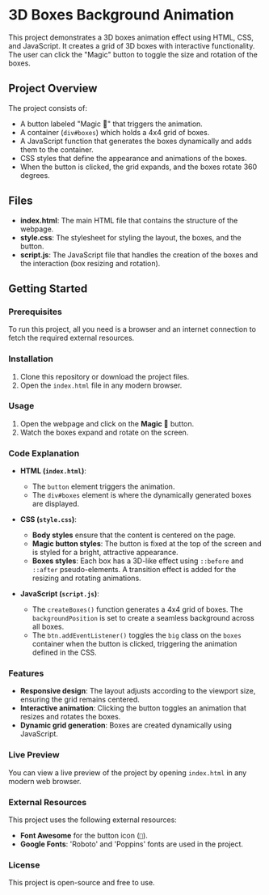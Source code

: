 # 3D Boxes Background Animation

This project demonstrates a 3D boxes animation effect using HTML, CSS, and JavaScript. It creates a grid of 3D boxes with interactive functionality. The user can click the "Magic" button to toggle the size and rotation of the boxes.

## Project Overview

The project consists of:

- A button labeled "Magic 🎩" that triggers the animation.
- A container (`div#boxes`) which holds a 4x4 grid of boxes.
- A JavaScript function that generates the boxes dynamically and adds them to the container.
- CSS styles that define the appearance and animations of the boxes.
- When the button is clicked, the grid expands, and the boxes rotate 360 degrees.

## Files

- **index.html**: The main HTML file that contains the structure of the webpage.
- **style.css**: The stylesheet for styling the layout, the boxes, and the button.
- **script.js**: The JavaScript file that handles the creation of the boxes and the interaction (box resizing and rotation).

## Getting Started

### Prerequisites

To run this project, all you need is a browser and an internet connection to fetch the required external resources.

### Installation

1. Clone this repository or download the project files.
2. Open the `index.html` file in any modern browser.

### Usage

1. Open the webpage and click on the **Magic 🎩** button.
2. Watch the boxes expand and rotate on the screen.

### Code Explanation

- **HTML (`index.html`)**:
    - The `button` element triggers the animation.
    - The `div#boxes` element is where the dynamically generated boxes are displayed.

- **CSS (`style.css`)**:
    - **Body styles** ensure that the content is centered on the page.
    - **Magic button styles**: The button is fixed at the top of the screen and is styled for a bright, attractive appearance.
    - **Boxes styles**: Each box has a 3D-like effect using `::before` and `::after` pseudo-elements. A transition effect is added for the resizing and rotating animations.
  
- **JavaScript (`script.js`)**:
    - The `createBoxes()` function generates a 4x4 grid of boxes. The `backgroundPosition` is set to create a seamless background across all boxes.
    - The `btn.addEventListener()` toggles the `big` class on the `boxes` container when the button is clicked, triggering the animation defined in the CSS.

### Features

- **Responsive design**: The layout adjusts according to the viewport size, ensuring the grid remains centered.
- **Interactive animation**: Clicking the button toggles an animation that resizes and rotates the boxes.
- **Dynamic grid generation**: Boxes are created dynamically using JavaScript.

### Live Preview

You can view a live preview of the project by opening `index.html` in any modern web browser.

### External Resources

This project uses the following external resources:

- **Font Awesome** for the button icon (`🎩`).
- **Google Fonts**: 'Roboto' and 'Poppins' fonts are used in the project.

### License

This project is open-source and free to use.
